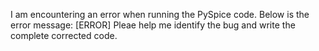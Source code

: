 I am encountering an error when running the PySpice code. Below is the error message:
[ERROR]
Pleae help me identify the bug and write the complete corrected code.